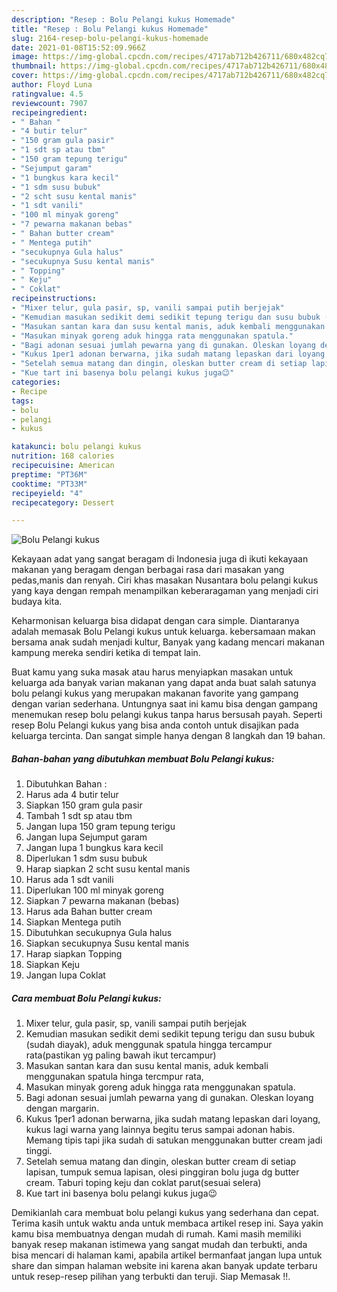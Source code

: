 ```yaml
---
description: "Resep : Bolu Pelangi kukus Homemade"
title: "Resep : Bolu Pelangi kukus Homemade"
slug: 2164-resep-bolu-pelangi-kukus-homemade
date: 2021-01-08T15:52:09.966Z
image: https://img-global.cpcdn.com/recipes/4717ab712b426711/680x482cq70/bolu-pelangi-kukus-foto-resep-utama.jpg
thumbnail: https://img-global.cpcdn.com/recipes/4717ab712b426711/680x482cq70/bolu-pelangi-kukus-foto-resep-utama.jpg
cover: https://img-global.cpcdn.com/recipes/4717ab712b426711/680x482cq70/bolu-pelangi-kukus-foto-resep-utama.jpg
author: Floyd Luna
ratingvalue: 4.5
reviewcount: 7907
recipeingredient:
- " Bahan "
- "4 butir telur"
- "150 gram gula pasir"
- "1 sdt sp atau tbm"
- "150 gram tepung terigu"
- "Sejumput garam"
- "1 bungkus kara kecil"
- "1 sdm susu bubuk"
- "2 scht susu kental manis"
- "1 sdt vanili"
- "100 ml minyak goreng"
- "7 pewarna makanan bebas"
- " Bahan butter cream"
- " Mentega putih"
- "secukupnya Gula halus"
- "secukupnya Susu kental manis"
- " Topping"
- " Keju"
- " Coklat"
recipeinstructions:
- "Mixer telur, gula pasir, sp, vanili sampai putih berjejak"
- "Kemudian masukan sedikit demi sedikit tepung terigu dan susu bubuk (sudah diayak), aduk menggunak spatula hingga tercampur rata(pastikan yg paling bawah ikut tercampur)"
- "Masukan santan kara dan susu kental manis, aduk kembali menggunakan spatula hinga tercmpur rata,"
- "Masukan minyak goreng aduk hingga rata menggunakan spatula."
- "Bagi adonan sesuai jumlah pewarna yang di gunakan. Oleskan loyang dengan margarin."
- "Kukus 1per1 adonan berwarna, jika sudah matang lepaskan dari loyang, kukus lagi warna yang lainnya begitu terus sampai adonan habis. Memang tipis tapi jika sudah di satukan menggunakan butter cream jadi tinggi."
- "Setelah semua matang dan dingin, oleskan butter cream di setiap lapisan, tumpuk semua lapisan, olesi pinggiran bolu juga dg butter cream. Taburi toping keju dan coklat parut(sesuai selera)"
- "Kue tart ini basenya bolu pelangi kukus juga😉"
categories:
- Recipe
tags:
- bolu
- pelangi
- kukus

katakunci: bolu pelangi kukus 
nutrition: 168 calories
recipecuisine: American
preptime: "PT36M"
cooktime: "PT33M"
recipeyield: "4"
recipecategory: Dessert

---
```



![Bolu Pelangi kukus](https://img-global.cpcdn.com/recipes/4717ab712b426711/680x482cq70/bolu-pelangi-kukus-foto-resep-utama.jpg)

Kekayaan adat yang sangat beragam di Indonesia juga di ikuti kekayaan makanan yang beragam dengan berbagai rasa dari masakan yang pedas,manis dan renyah. Ciri khas masakan Nusantara bolu pelangi kukus yang kaya dengan rempah menampilkan keberaragaman yang menjadi ciri budaya kita.




Keharmonisan keluarga bisa didapat dengan cara simple. Diantaranya adalah memasak Bolu Pelangi kukus untuk keluarga. kebersamaan makan bersama anak sudah menjadi kultur, Banyak yang kadang mencari makanan kampung mereka sendiri ketika di tempat lain.

Buat kamu yang suka masak atau harus menyiapkan masakan untuk keluarga ada banyak varian makanan yang dapat anda buat salah satunya bolu pelangi kukus yang merupakan makanan favorite yang gampang dengan varian sederhana. Untungnya saat ini kamu bisa dengan gampang menemukan resep bolu pelangi kukus tanpa harus bersusah payah.
Seperti resep Bolu Pelangi kukus yang bisa anda contoh untuk disajikan pada keluarga tercinta. Dan sangat simple hanya dengan 8 langkah dan 19 bahan.


<!--inarticleads1-->

##### Bahan-bahan yang dibutuhkan membuat Bolu Pelangi kukus:

1. Dibutuhkan  Bahan :
1. Harus ada 4 butir telur
1. Siapkan 150 gram gula pasir
1. Tambah 1 sdt sp atau tbm
1. Jangan lupa 150 gram tepung terigu
1. Jangan lupa Sejumput garam
1. Jangan lupa 1 bungkus kara kecil
1. Diperlukan 1 sdm susu bubuk
1. Harap siapkan 2 scht susu kental manis
1. Harus ada 1 sdt vanili
1. Diperlukan 100 ml minyak goreng
1. Siapkan 7 pewarna makanan (bebas)
1. Harus ada  Bahan butter cream
1. Siapkan  Mentega putih
1. Dibutuhkan secukupnya Gula halus
1. Siapkan secukupnya Susu kental manis
1. Harap siapkan  Topping
1. Siapkan  Keju
1. Jangan lupa  Coklat




<!--inarticleads2-->

##### Cara membuat  Bolu Pelangi kukus:

1. Mixer telur, gula pasir, sp, vanili sampai putih berjejak
1. Kemudian masukan sedikit demi sedikit tepung terigu dan susu bubuk (sudah diayak), aduk menggunak spatula hingga tercampur rata(pastikan yg paling bawah ikut tercampur)
1. Masukan santan kara dan susu kental manis, aduk kembali menggunakan spatula hinga tercmpur rata,
1. Masukan minyak goreng aduk hingga rata menggunakan spatula.
1. Bagi adonan sesuai jumlah pewarna yang di gunakan. Oleskan loyang dengan margarin.
1. Kukus 1per1 adonan berwarna, jika sudah matang lepaskan dari loyang, kukus lagi warna yang lainnya begitu terus sampai adonan habis. Memang tipis tapi jika sudah di satukan menggunakan butter cream jadi tinggi.
1. Setelah semua matang dan dingin, oleskan butter cream di setiap lapisan, tumpuk semua lapisan, olesi pinggiran bolu juga dg butter cream. Taburi toping keju dan coklat parut(sesuai selera)
1. Kue tart ini basenya bolu pelangi kukus juga😉




Demikianlah cara membuat bolu pelangi kukus yang sederhana dan cepat. Terima kasih untuk waktu anda untuk membaca artikel resep ini. Saya yakin kamu bisa membuatnya dengan mudah di rumah. Kami masih memiliki banyak resep makanan istimewa yang sangat mudah dan terbukti, anda bisa mencari di halaman kami, apabila artikel bermanfaat jangan lupa untuk share dan simpan halaman website ini karena akan banyak update terbaru untuk resep-resep pilihan yang terbukti dan teruji. Siap Memasak !!. 
